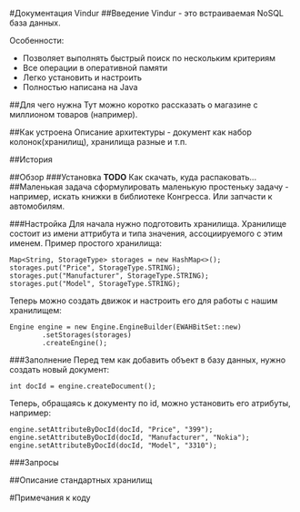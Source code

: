 #Документация Vindur
##Введение
Vindur - это встраиваемая NoSQL база данных.

Особенности:

- Позволяет выполнять быстрый поиск по нескольким критериям
- Все операции в оперативной памяти
- Легко установить и настроить
- Полностью написана на Java

##Для чего нужна
Тут можно коротко рассказать о магазине с миллионом товаров (например).

##Как устроена
Описание архитектуры - документ как набор колонок(хранилищ), хранилища разные и т.п.

##История


##Обзор
###Установка
**TODO** Как скачать, куда распаковать...
##Маленькая задача
сформулировать маленькую простеньку задачу - например, искать книжки в библиотеке Конгресса.
Или запчасти к автомобилям.

###Настройка
Для начала нужно подготовить хранилища. Хранилище состоит из имени аттрибута и типа значения, ассоциируемого с этим именем. Пример простого хранилища:

    Map<String, StorageType> storages = new HashMap<>();
    storages.put("Price", StorageType.STRING);
    storages.put("Manufacturer", StorageType.STRING);
    storages.put("Model", StorageType.STRING);

Теперь можно создать движок и настроить его для работы с нашим хранилищем:

    Engine engine = new Engine.EngineBuilder(EWAHBitSet::new)
            .setStorages(storages)
            .createEngine();
###Заполнение
Перед тем как добавить объект в базу данных, нужно создать новый документ:  

    int docId = engine.createDocument();
    
Теперь, обращаясь к документу по id, можно установить его атрибуты, например:

    engine.setAttributeByDocId(docId, "Price", "399");
    engine.setAttributeByDocId(docId, "Manufacturer", "Nokia");
    engine.setAttributeByDocId(docId, "Model", "3310");

###Запросы

##Описание стандартных хранилищ


#Примечания к коду
